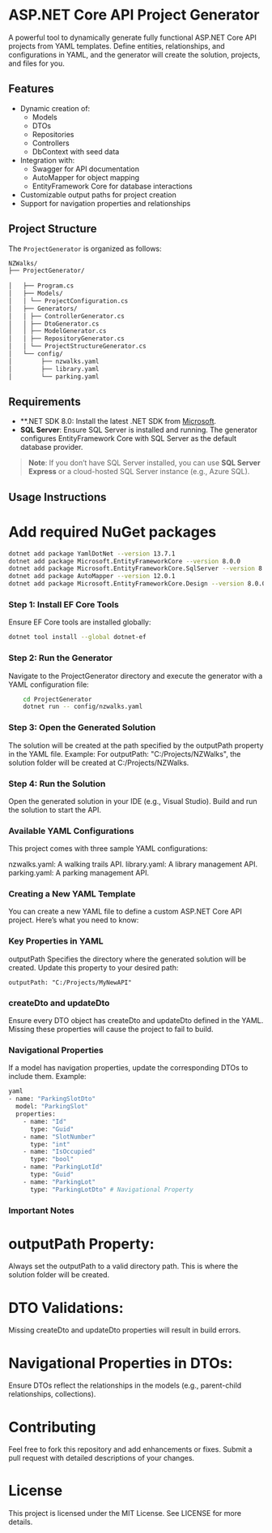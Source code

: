 ﻿# ASP.NET Core API Project Generator

A powerful tool to dynamically generate fully functional ASP.NET Core API projects from YAML templates. Define entities, relationships, and configurations in YAML, and the generator will create the solution, projects, and files for you.

## Features
- Dynamic creation of:
  - Models
  - DTOs
  - Repositories
  - Controllers
  - DbContext with seed data
- Integration with:
  - Swagger for API documentation
  - AutoMapper for object mapping
  - EntityFramework Core for database interactions
- Customizable output paths for project creation
- Support for navigation properties and relationships

## Project Structure
The `ProjectGenerator` is organized as follows:

```bash
NZWalks/ 
├── ProjectGenerator/ 
 
│   ├── Program.cs 
│   ├── Models/ 
│   │ └── ProjectConfiguration.cs 
│   ├── Generators/ 
│   │ ├── ControllerGenerator.cs 
│   │ ├── DtoGenerator.cs 
│   │ ├── ModelGenerator.cs 
│   │ ├── RepositoryGenerator.cs 
│   │ └── ProjectStructureGenerator.cs 
│   └── config/ 
│        ├── nzwalks.yaml 
│        ├── library.yaml 
│        └── parking.yaml
```


## Requirements
- **.NET SDK 8.0: Install the latest .NET SDK from [Microsoft](https://dotnet.microsoft.com/).
- **SQL Server**: Ensure SQL Server is installed and running. The generator configures EntityFramework Core with SQL Server as the default database provider.

> **Note**: If you don’t have SQL Server installed, you can use **SQL Server Express** or a cloud-hosted SQL Server instance (e.g., Azure SQL).

## Usage Instructions

# Add required NuGet packages
```bash
dotnet add package YamlDotNet --version 13.7.1
dotnet add package Microsoft.EntityFrameworkCore --version 8.0.0
dotnet add package Microsoft.EntityFrameworkCore.SqlServer --version 8.0.0
dotnet add package AutoMapper --version 12.0.1
dotnet add package Microsoft.EntityFrameworkCore.Design --version 8.0.0
```

### Step 1: Install EF Core Tools
Ensure EF Core tools are installed globally:
```bash
dotnet tool install --global dotnet-ef
```

### Step 2: Run the Generator
Navigate to the ProjectGenerator directory and execute the generator with a YAML configuration file:
```bash
	cd ProjectGenerator
	dotnet run -- config/nzwalks.yaml
```

### Step 3: Open the Generated Solution
The solution will be created at the path specified by the outputPath property in the YAML file.
Example: For outputPath: "C:/Projects/NZWalks", the solution folder will be created at C:/Projects/NZWalks.

### Step 4: Run the Solution
Open the generated solution in your IDE (e.g., Visual Studio).
Build and run the solution to start the API.

### Available YAML Configurations
This project comes with three sample YAML configurations:

nzwalks.yaml: A walking trails API.
library.yaml: A library management API.
parking.yaml: A parking management API.

### Creating a New YAML Template
You can create a new YAML file to define a custom ASP.NET Core API project. Here’s what you need to know:

### Key Properties in YAML
outputPath
Specifies the directory where the generated solution will be created.
Update this property to your desired path:

    outputPath: "C:/Projects/MyNewAPI"

### createDto and updateDto
Ensure every DTO object has createDto and updateDto defined in the YAML.
Missing these properties will cause the project to fail to build.

### Navigational Properties
If a model has navigation properties, update the corresponding DTOs to include them.
Example:
```bash
yaml
- name: "ParkingSlotDto"
  model: "ParkingSlot"
  properties:
    - name: "Id"
      type: "Guid"
    - name: "SlotNumber"
      type: "int"
    - name: "IsOccupied"
      type: "bool"
    - name: "ParkingLotId"
      type: "Guid"
    - name: "ParkingLot"
      type: "ParkingLotDto" # Navigational Property
```
### Important Notes
 # outputPath Property:

Always set the outputPath to a valid directory path.
This is where the solution folder will be created.
# DTO Validations:

Missing createDto and updateDto properties will result in build errors.

# Navigational Properties in DTOs:

Ensure DTOs reflect the relationships in the models (e.g., parent-child relationships, collections).


# Contributing
Feel free to fork this repository and add enhancements or fixes. Submit a pull request with detailed descriptions of your changes.

# License
This project is licensed under the MIT License. See LICENSE for more details.